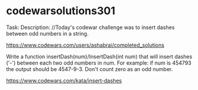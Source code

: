# codewarsolutions301
Task:
Description:
//Today's codewar challenge was to insert dashes between odd numbers in a string.

https://www.codewars.com/users/ashabrai/completed_solutions

Write a function insertDash(num)/InsertDash(int num) that will insert dashes ('-') between each two odd numbers in num. For example: if num is 454793 the output should be 4547-9-3. Don't count zero as an odd number.

https://www.codewars.com/kata/insert-dashes

